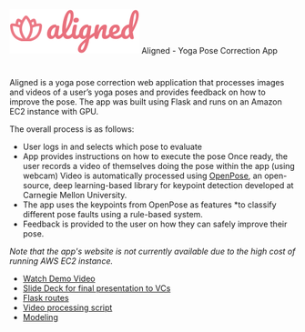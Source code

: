
<div align="left">
    <img src="code/aligned/app/static/images/logo.svg",style="height:50px;"> Aligned - Yoga Pose Correction App
</div>

# 
Aligned is a yoga pose correction web application that processes images and videos of a user’s yoga poses and provides feedback on how to improve the pose. The app was built using Flask and runs on an Amazon EC2 instance with GPU.

The overall process is as follows:

* User logs in and selects which pose to evaluate
* App provides instructions on how to execute the pose
Once ready, the user records a video of themselves doing the pose within the app (using webcam)
Video is automatically processed using [OpenPose](https://github.com/CMU-Perceptual-Computing-Lab/openpose), an open-source, deep learning-based library for keypoint detection developed at Carnegie Mellon University.
* The app uses the keypoints from OpenPose as features *to classify different pose faults using a rule-based system.
* Feedback is provided to the user on how they can safely improve their pose.

<i> Note that the app's website is not currently available due to the high cost of running AWS EC2 instance.</i>

* [Watch Demo Video](https://youtu.be/t8HMLYR1-FE)
* [Slide Deck for final presentation to VCs](https://github.com/katjawittfoth/Aligned_Yoga_App/blob/master/Aligned_VC_Presentation_Deck.pdf)
* [Flask routes](https://github.com/katjawittfoth/Aligned_Yoga_App/blob/master/code/aligned/app/routes.py)
* [Video processing script](https://github.com/katjawittfoth/Aligned_Yoga_App/blob/master/code/aligned/process_openpose_user.py)
* [Modeling](https://github.com/katjawittfoth/Aligned_Yoga_App/blob/master/code/aligned/modeling.py)
